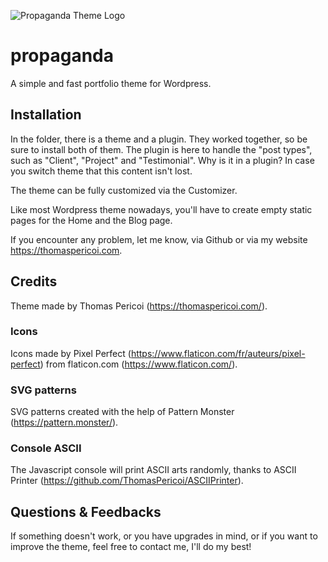![Propaganda Theme Logo](https://github.com/ThomasPericoi/LorraineIpsum/blob/master/propaganda.svg?raw=true)

# propaganda

A simple and fast portfolio theme for Wordpress.

## Installation

In the folder, there is a theme and a plugin. 
They worked together, so be sure to install both of them. The plugin is here to handle the "post types", such as "Client", "Project" and "Testimonial". Why is it in a plugin? In case  you switch theme that this content isn't lost.

The theme can be fully customized via the Customizer.

Like most Wordpress theme nowadays, you'll have to create empty static pages for the Home and the Blog page.

If you encounter any problem, let me know, via Github or via my website <https://thomaspericoi.com>.

## Credits

Theme made by Thomas Pericoi (<https://thomaspericoi.com/>).

### Icons

Icons made by Pixel Perfect (<https://www.flaticon.com/fr/auteurs/pixel-perfect>) from flaticon.com (<https://www.flaticon.com/>).

### SVG patterns

SVG patterns created with the help of Pattern Monster (<https://pattern.monster/>).

### Console ASCII

The Javascript console will print ASCII arts randomly, thanks to ASCII Printer (<https://github.com/ThomasPericoi/ASCIIPrinter>).

## Questions & Feedbacks

If something doesn't work, or you have upgrades in mind, or if you want to improve the theme, feel free to contact me, I'll do my best!